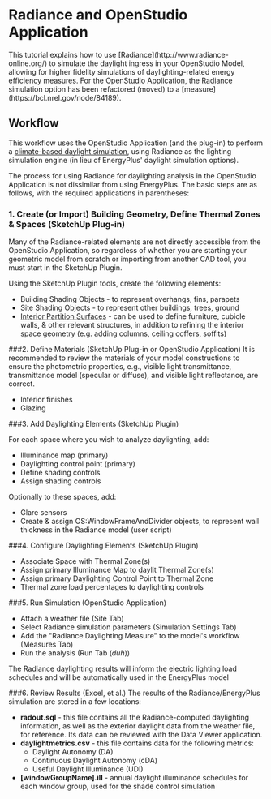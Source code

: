<h1>Radiance and OpenStudio Application</h1>
This tutorial explains how to use [Radiance](http://www.radiance-online.org/) to simulate the daylight ingress in your OpenStudio Model, allowing for higher fidelity simulations of daylighting-related energy efficiency measures. For the OpenStudio Application, the Radiance simulation option has been refactored (moved) to a [measure](https://bcl.nrel.gov/node/84189).

## Workflow
This workflow uses the OpenStudio Application (and the plug-in) to perform a [climate-based daylight simulation](http://climate-based-daylighting.com/doku.php?id=academic:climate-based-daylight-modelling), using Radiance as the lighting simulation engine (in lieu of EnergyPlus' daylight simulation options).

The process for using Radiance for daylighting analysis in the OpenStudio Application is not dissimilar from using EnergyPlus. The basic steps are as follows, with the required applications in parentheses:
### 1. Create (or Import) Building Geometry, Define Thermal Zones & Spaces (SketchUp Plug-in)

Many of the Radiance-related elements are not directly accessible from the OpenStudio Application, so regardless of whether you are starting your geometric model from scratch or importing from another CAD tool, you must start in the SketchUp Plugin.

Using the SketchUp Plugin tools, create the following elements:

- Building Shading Objects - to represent overhangs, fins, parapets
- Site Shading Objects - to represent other buildings, trees, ground
- [Interior Partition Surfaces](../reference/sketchup_plugin_interface#NewInteriorPartitionSurfaceGroup) - can be used to define furniture, cubicle walls, & other relevant structures, in addition to refining the interior space geometry (e.g. adding columns, ceiling coffers, soffits)

###2. Define Materials (SketchUp Plug-in or OpenStudio Application)
It is recommended to review the materials of your model constructions to ensure the photometric properties, e.g., visible light transmittance, transmittance model (specular or diffuse), and visible light reflectance, are correct.

- Interior finishes
- Glazing

###3. Add Daylighting Elements (SketchUp Plugin)

For each space where you wish to analyze daylighting, add:

- Illuminance map (primary)
- Daylighting control point (primary)
- Define shading controls
- Assign shading controls

Optionally to these spaces, add:

- Glare sensors
- Create & assign OS:WindowFrameAndDivider objects, to represent wall thickness in the Radiance model (user script)

###4. Configure Daylighting Elements (SketchUp Plugin)

- Associate Space with Thermal Zone(s)
- Assign primary Illuminance Map to daylit Thermal Zone(s)
- Assign primary Daylighting Control Point to Thermal Zone
- Thermal zone load percentages to daylighting controls

###5. Run Simulation (OpenStudio Application)
- Attach a weather file (Site Tab)
- Select Radiance simulation parameters (Simulation Settings Tab)
- Add the "Radiance Daylighting Measure" to the model's workflow (Measures Tab)
- Run the analysis (Run Tab (_duh_))

The Radiance daylighting results will inform the electric lighting load schedules and will be automatically used in the EnergyPlus model

###6. Review Results (Excel, et al.)
The results of the Radiance/EnergyPlus simulation are stored in a few locations:

- **radout.sql** - this file contains all the Radiance-computed daylighting information, as well as the exterior daylight data from the weather file, for reference. Its data can be reviewed with the Data Viewer application.
- **daylightmetrics.csv** - this file contains data for the following metrics:
    - Daylight Autonomy (DA)
    - Continuous Daylight Autonomy (cDA)
    - Useful Daylight Illuminance (UDI)
- **[windowGroupName].ill** - annual daylight illuminance schedules for each window group, used for the shade control simulation


